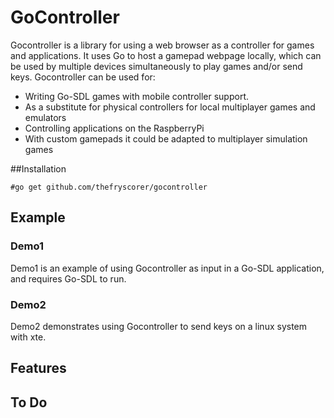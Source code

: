 # GoController

Gocontroller is a library for using a web browser as a controller for games and applications. It uses Go to host a gamepad webpage locally, which can be used by multiple devices simultaneously to play games and/or send keys. Gocontroller can be used for:

- Writing Go-SDL games with mobile controller support.
- As a substitute for physical controllers for local multiplayer games and emulators
- Controlling applications on the RaspberryPi
- With custom gamepads it could be adapted to multiplayer simulation games

##Installation

    #go get github.com/thefryscorer/gocontroller

## Example

### Demo1
Demo1 is an example of using Gocontroller as input in a Go-SDL application, and requires Go-SDL to run.

### Demo2
Demo2 demonstrates using Gocontroller to send keys on a linux system with xte.



## Features

## To Do

